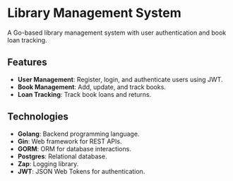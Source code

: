 # Library Management System

A Go-based library management system with user authentication and book loan tracking.

## Features

- **User Management**: Register, login, and authenticate users using JWT.
- **Book Management**: Add, update, and track books.
- **Loan Tracking**: Track book loans and returns.

## Technologies

- **Golang**: Backend programming language.
- **Gin**: Web framework for REST APIs.
- **GORM**: ORM for database interactions.
- **Postgres**: Relational database.
- **Zap**: Logging library.
- **JWT**: JSON Web Tokens for authentication.